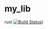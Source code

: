 # my_lib
rust
[![Build Status](https://travis-ci.org/gaojunr/my_lib.svg?branch=master)](https://travis-ci.org/gaojunr/my_lib))
